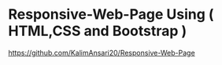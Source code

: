# Responsive-Web-Page Using ( HTML,CSS and Bootstrap  )

https://github.com/KalimAnsari20/Responsive-Web-Page

